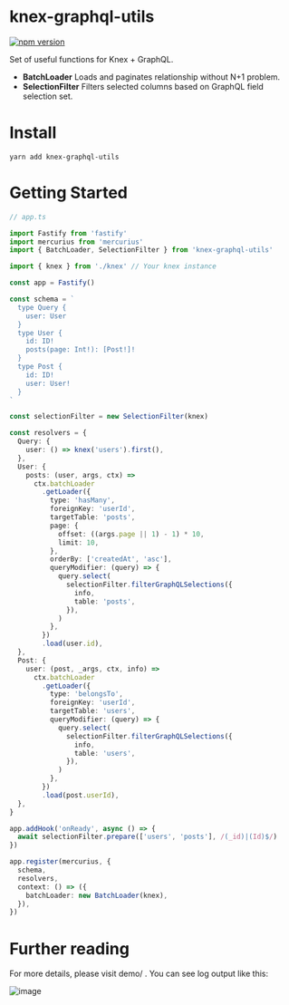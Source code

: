 # knex-graphql-utils

[![npm version](https://badge.fury.io/js/knex-graphql-utils.svg)](https://badge.fury.io/js/knex-graphql-utils)

Set of useful functions for Knex + GraphQL.

- **BatchLoader** Loads and paginates relationship without N+1 problem.
- **SelectionFilter** Filters selected columns based on GraphQL field selection set.

# Install

```
yarn add knex-graphql-utils
```

# Getting Started

```typescript
// app.ts

import Fastify from 'fastify'
import mercurius from 'mercurius'
import { BatchLoader, SelectionFilter } from 'knex-graphql-utils'

import { knex } from './knex' // Your knex instance

const app = Fastify()

const schema = `
  type Query {
    user: User
  }
  type User {
    id: ID!
    posts(page: Int!): [Post!]!
  }
  type Post {
    id: ID!
    user: User!
  }
`

const selectionFilter = new SelectionFilter(knex)

const resolvers = {
  Query: {
    user: () => knex('users').first(),
  },
  User: {
    posts: (user, args, ctx) =>
      ctx.batchLoader
        .getLoader({
          type: 'hasMany',
          foreignKey: 'userId',
          targetTable: 'posts',
          page: {
            offset: ((args.page || 1) - 1) * 10,
            limit: 10,
          },
          orderBy: ['createdAt', 'asc'],
          queryModifier: (query) => {
            query.select(
              selectionFilter.filterGraphQLSelections({
                info,
                table: 'posts',
              }),
            )
          },
        })
        .load(user.id),
  },
  Post: {
    user: (post, _args, ctx, info) =>
      ctx.batchLoader
        .getLoader({
          type: 'belongsTo',
          foreignKey: 'userId',
          targetTable: 'users',
          queryModifier: (query) => {
            query.select(
              selectionFilter.filterGraphQLSelections({
                info,
                table: 'users',
              }),
            )
          },
        })
        .load(post.userId),
  },
}

app.addHook('onReady', async () => {
  await selectionFilter.prepare(['users', 'posts'], /(_id)|(Id)$/)
})

app.register(mercurius, {
  schema,
  resolvers,
  context: () => ({
    batchLoader: new BatchLoader(knex),
  }),
})
```

# Further reading

For more details, please visit demo/ . You can see log output like this:

![image](https://user-images.githubusercontent.com/10719495/126866657-a6ca9463-bac8-4056-9963-1f0aae8bf7fd.png)

